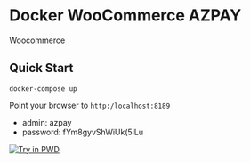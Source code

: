 Docker WooCommerce AZPAY
===

Woocommerce 

Quick Start
---

`docker-compose up`

Point your browser to `http:/localhost:8189`

- admin: azpay
- password: fYm8gyvShWiUk(5lLu

[![Try in PWD](https://raw.githubusercontent.com/play-with-docker/stacks/master/assets/images/button.png)](https://labs.play-with-docker.com/?stack=https://raw.githubusercontent.com/azpay/docker-woocommerce/master/docker-compose.yml)


